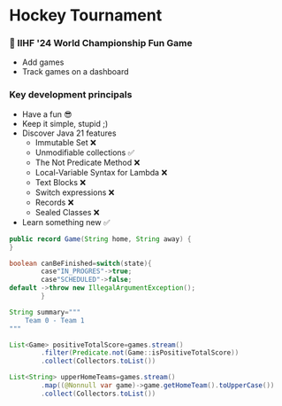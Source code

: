 # Hockey Tournament

### :ice_hockey: IIHF '24 World Championship Fun Game

* Add games
* Track games on a dashboard

### Key development principals

* Have a fun :sunglasses:
* Keep it simple, stupid ;)
* Discover Java 21 features
    * Immutable Set :x:
    * Unmodifiable collections :white_check_mark:
    * The Not Predicate Method :x:
    * Local-Variable Syntax for Lambda :x:
    * Text Blocks :x:
    * Switch expressions :x:
    * Records :x:
    * Sealed Classes :x:
* Learn something new :white_check_mark:

```java
public record Game(String home, String away) {
}
```

```java
boolean canBeFinished=switch(state){
        case"IN_PROGRES"->true;
        case"SCHEDULED"->false;
default ->throw new IllegalArgumentException();
        }
```

```java
String summary="""
    Team 0 - Team 1
"""
```

```java
List<Game> positiveTotalScore=games.stream()
        .filter(Predicate.not(Game::isPositiveTotalScore))
        .collect(Collectors.toList())
```

```java
List<String> upperHomeTeams=games.stream()
        .map((@Nonnull var game)->game.getHomeTeam().toUpperCase())
        .collect(Collectors.toList())
```

